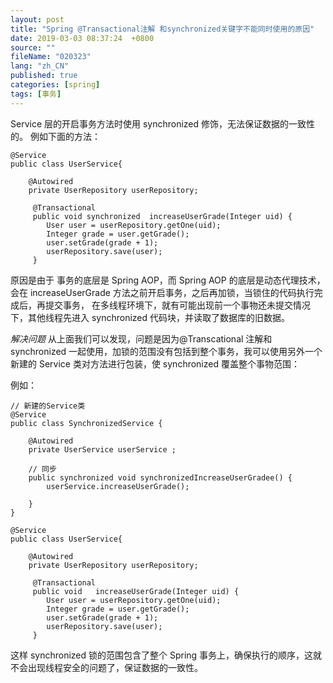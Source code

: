 ```yaml
---
layout: post
title: "Spring @Transactional注解 和synchronized关键字不能同时使用的原因"
date: 2019-03-03 08:37:24  +0800
source: ""
fileName: "020323"
lang: "zh_CN"
published: true
categories: [spring]
tags: [事务]
---
```


Service 层的开启事务方法时使用 synchronized 修饰，无法保证数据的一致性的。
例如下面的方法：

```
@Service
public class UserService{

    @Autowired
    private UserRepository userRepository;

     @Transactional
     public void synchronized  increaseUserGrade(Integer uid) {
        User user = userRepository.getOne(uid);
        Integer grade = user.getGrade();
        user.setGrade(grade + 1);
        userRepository.save(user);
     }

```

原因是由于 事务的底层是 Spring AOP，而 Spring AOP 的底层是动态代理技术，会在 increaseUserGrade 方法之前开启事务，之后再加锁，当锁住的代码执行完成后，再提交事务，
在多线程环境下，就有可能出现前一个事物还未提交情况下，其他线程先进入 synchronized 代码块，并读取了数据库的旧数据。

_解决问题_
从上面我们可以发现，问题是因为@Transcational 注解和 synchronized 一起使用，加锁的范围没有包括到整个事务，我可以使用另外一个 新建的 Service 类对方法进行包装，使 synchronized 覆盖整个事物范围：

例如：

```
// 新建的Service类
@Service
public class SynchronizedService {

    @Autowired
    private UserService userService ;

    // 同步
    public synchronized void synchronizedIncreaseUserGradee() {
        userService.increaseUserGrade();

    }
}

@Service
public class UserService{

    @Autowired
    private UserRepository userRepository;

     @Transactional
     public void   increaseUserGrade(Integer uid) {
        User user = userRepository.getOne(uid);
        Integer grade = user.getGrade();
        user.setGrade(grade + 1);
        userRepository.save(user);
     }

```

这样 synchronized 锁的范围包含了整个 Spring 事务上，确保执行的顺序，这就不会出现线程安全的问题了，保证数据的一致性。